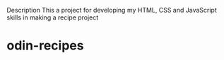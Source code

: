 Description
This a project for developing my HTML, CSS and JavaScript skills in making a recipe project
# odin-recipes